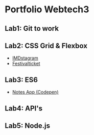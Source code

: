 # Portfolio Webtech3

## Lab1: Git to work

## Lab2: CSS Grid & Flexbox

* [IMDstagram](https://codepen.io/lorien-theunissen/pen/qvbpYG)
* [Festivalticket](https://codepen.io/lorien-theunissen/pen/EMExKM)

## Lab3: ES6

* [Notes App (Codepen)](https://codepen.io/lorien-theunissen/pen/EMmwbW)

## Lab4: API's

## Lab5: Node.js
